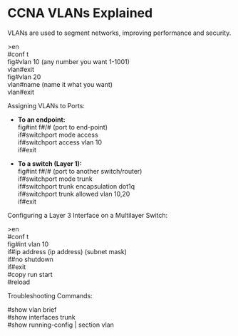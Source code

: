 # CCNA VLANs Explained

VLANs are used to segment networks, improving performance and security.

\>en  
\#conf t  
fig#vlan 10 (any number you want 1-1001)  
vlan#exit  
fig#vlan 20  
vlan#name (name it what you want)  
vlan#exit  

Assigning VLANs to Ports:

- **To an endpoint:**  
  fig#int f#/# (port to end-point)  
  if#switchport mode access  
  if#switchport access vlan 10  
  if#exit  

- **To a switch (Layer 1):**  
  fig#int f#/# (port to another switch/router)  
  if#switchport mode trunk  
  if#switchport trunk encapsulation dot1q  
  if#switchport trunk allowed vlan 10,20  
  if#exit  

Configuring a Layer 3 Interface on a Multilayer Switch:

\>en  
\#conf t  
fig#int vlan 10  
if#ip address (ip address) (subnet mask)  
if#no shutdown  
if#exit  
#copy run start  
#reload  

Troubleshooting Commands:

\#show vlan brief  
\#show interfaces trunk  
\#show running-config | section vlan  

